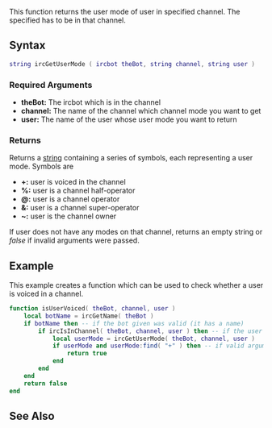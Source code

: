 This function returns the user mode of user in specified channel. The specified has to be in that channel.

Syntax
------

``` lua
string ircGetUserMode ( ircbot theBot, string channel, string user )
```

### Required Arguments

-   **theBot:** The ircbot which is in the channel
-   **channel:** The name of the channel which channel mode you want to get
-   **user:** The name of the user whose user mode you want to return

### Returns

Returns a [string](/docs/string.md "wikilink") containing a series of symbols, each representing a user mode. Symbols are

-   **+:** user is voiced in the channel
-   **%:** user is a channel half-operator
-   **@:** user is a channel operator
-   **&:** user is a channel super-operator
-   **~:** user is the channel owner

If user does not have any modes on that channel, returns an empty string or *false* if invalid arguments were passed.

Example
-------

This example creates a function which can be used to check whether a user is voiced in a channel.

``` lua
function isUserVoiced( theBot, channel, user )
    local botName = ircGetName( theBot )
    if botName then -- if the bot given was valid (it has a name)
        if ircIsInChannel( theBot, channel, user ) then -- if the user is in channel
            local userMode = ircGetUserMode( theBot, channel, user )
            if userMode and userMode:find( "+" ) then -- if valid arguments were passed, and '+' symbol is found in the user mode
                return true
            end
        end
    end
    return false
end
```

See Also
--------
